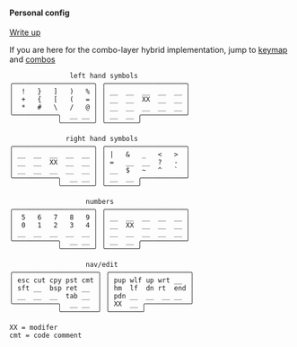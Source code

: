 #### Personal config

[Write up](https://alexpokho.xyz/posts/Combo-layer-hybrid-keymap)

If you are here for the combo-layer hybrid implementation, jump to [keymap](https://github.com/sashalex007/ergo_alex_zmk/blob/main/config/boards/shields/ergoalex/ergoalex.keymap) and [combos](https://github.com/sashalex007/ergo_alex_zmk/blob/main/config/boards/shields/ergoalex/combos.dtsi)

```
               left hand symbols
╭────────────────────╮ ╭────────────────────╮ 
│  !   }   ]   )   % │ │ __  __  __  __  __ │  
│  +   {   [   (   = │ │ __  __  XX  __  __ │
│  *   #   \   /   @ │ │ __  __  __  __  __ │
╰───────────╮  __ __ │ │ __  __ ╭───────────╯
            ╰────────╯ ╰────────╯            

              right hand symbols
╭────────────────────╮ ╭────────────────────╮
│ __  __  __  __  __ │ │ |   &   _   <   >  │
│ __  __  XX  __  __ │ │ =   __  __  ?   -  │
│ __  __  __  __  __ │ │ __  $   ~   ^   `  │
╰───────────╮  __ __ │ │ __  __ ╭───────────╯
            ╰────────╯ ╰────────╯           

                   numbers
╭────────────────────╮ ╭────────────────────╮
│  5   6   7   8   9 │ │ __  __  __  __  __ │
│  0   1   2   3   4 │ │ __  XX  __  __  __ │
│ __  __  __  __  __ │ │ __  __  __  __  __ │
╰───────────╮  __ __ │ │ __  __ ╭───────────╯
            ╰────────╯ ╰────────╯           

                   nav/edit
╭─────────────────────╮ ╭────────────────────╮
│ esc cut cpy pst cmt │ │ pup wlf up wrt __  │
│ sft __  bsp ret __  │ │ hm  lf  dn rt  end │
│ __  __  __  tab __  │ │ pdn __  __  __ __  │
╰───────────╮  __ __  │ │ XX  __ ╭───────────╯
            ╰─────────╯ ╰────────╯ 

XX = modifer
cmt = code comment
```